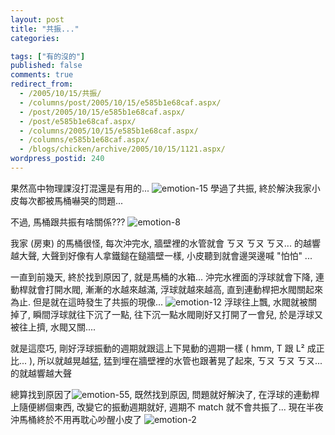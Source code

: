 ```yaml
---
layout: post
title: "共振..."
categories:

tags: ["有的沒的"]
published: false
comments: true
redirect_from:
  - /2005/10/15/共振/
  - /columns/post/2005/10/15/e585b1e68caf.aspx/
  - /post/2005/10/15/e585b1e68caf.aspx/
  - /post/e585b1e68caf.aspx/
  - /columns/2005/10/15/e585b1e68caf.aspx/
  - /columns/e585b1e68caf.aspx/
  - /blogs/chicken/archive/2005/10/15/1121.aspx/
wordpress_postid: 240
---
```


果然高中物理課沒打混還是有用的... ![emotion-15](/Emoticons/emotion-15.gif) 學過了共振, 終於解決我家小皮每次都被馬桶嚇哭的問題...

不過, 馬桶跟共振有啥關係??? ![emotion-8](/Emoticons/emotion-8.gif)

我家 (房東) 的馬桶很怪, 每次沖完水, 牆壁裡的水管就會 ㄎㄡ ㄎㄡ ㄎㄡ... 的越響越大聲, 大聲到好像有人拿鐵鎚在鎚牆壁一樣, 小皮聽到就會邊哭邊喊 "怕怕" ...

<!--more-->

一直到前幾天, 終於找到原因了, 就是馬桶的水箱... 沖完水裡面的浮球就會下降, 連動桿就會打開水閥, 漸漸的水越來越滿, 浮球就越來越高, 直到連動桿把水閥關起來為止. 但是就在這時發生了共振的現像... ![emotion-12](/Emoticons/emotion-12.gif) 浮球往上飄, 水閥就被關掉了, 瞬間浮球就往下沉了一點, 往下沉一點水閥剛好又打開了一會兒, 於是浮球又被往上擠, 水閥又關....

就是這麼巧, 剛好浮球振動的週期就跟這上下晃動的週期一樣 ( hmm, T 跟 L² 成正比... ), 所以就越晃越猛, 猛到埋在牆壁裡的水管也跟著晃了起來, ㄎㄡ ㄎㄡ ㄎㄡ... 的就越響越大聲

總算找到原因了![emotion-55](/Emoticons/emotion-55.gif), 既然找到原因, 問題就好解決了, 在浮球的連動桿上隨便綁個東西, 改變它的振動週期就好, 週期不 match 就不會共振了... 現在半夜沖馬桶終於不用再耽心吵醒小皮了 ![emotion-2](/Emoticons/emotion-2.gif)
